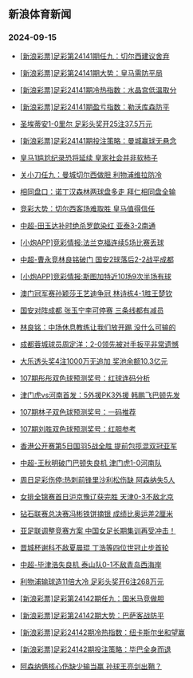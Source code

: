 ## 新浪体育新闻 
### 2024-09-15

+ [[新浪彩票]足彩第24141期任九：切尔西建议舍弃](https://sports.sina.com.cn/l/2024-09-14/doc-incpanuw1843160.shtml)

+ [[新浪彩票]足彩第24141期大势：皇马需防平局](https://sports.sina.com.cn/l/2024-09-14/doc-incpanuw1842403.shtml)

+ [[新浪彩票]足彩24141期冷热指数：水晶宫低温取分](https://sports.sina.com.cn/l/2024-09-14/doc-incpanuw1844103.shtml)

+ [[新浪彩票]足彩24141期盈亏指数：勒沃库森防平](https://sports.sina.com.cn/l/2024-09-14/doc-incpanuu5068078.shtml)

+ [圣埃蒂安1-0里尔 足彩头奖开25注37.5万元](https://sports.sina.com.cn/l/2024-09-14/doc-incpanuu5062489.shtml)

+ [[新浪彩票]足彩24141期投注策略：曼城赢球无悬念](https://sports.sina.com.cn/l/2024-09-14/doc-incpanuw1845593.shtml)

+ [皇马1尴尬纪录恐将延续 皇家社会并非软柿子](https://sports.sina.com.cn/l/2024-09-14/doc-incpahnw5186535.shtml)

+ [关小刀任九：曼城切尔西做胆 利物浦维拉防冷](https://sports.sina.com.cn/l/2024-09-14/doc-incpciyq5178066.shtml)

+ [相同盘口：诺丁汉森林两球盘多走 拜仁相同盘全输](https://sports.sina.com.cn/l/2024-09-14/doc-incpatau1776770.shtml)

+ [竞彩大势：切尔西客场难取胜 皇马值得信任](https://sports.sina.com.cn/l/2024-09-14/doc-incpanuy5313505.shtml)

+ [中超-田玉达补时绝杀罗歆染红 亚泰3-2南通](https://sports.sina.com.cn/china/j/2024-09-14/doc-incpcuqe4642240.shtml)

+ [[小炮APP]竞彩情报:法兰克福连续5场比赛丢球](https://sports.sina.com.cn/l/2024-09-14/doc-incpatau8548209.shtml)

+ [中超-曹永竞林良铭破门 国安2球落后2-2战平成都](https://sports.sina.com.cn/china/j/2024-09-14/doc-incpcuqh8294087.shtml)

+ [[小炮APP]竞彩情报:斯图加特近10场9次半场有球](https://sports.sina.com.cn/l/2024-09-14/doc-incpatau1788278.shtml)

+ [澳门冠军赛孙颖莎王艺迪争冠 林诗栋4-1胜王楚钦](https://sports.sina.com.cn/others/pingpang/2024-09-14/doc-incpcywe8195195.shtml)

+ [国安对阵成都 张玉宁李可停赛 三条线都有减员](https://sports.sina.com.cn/china/2024-09-14/doc-incpatas5012554.shtml)

+ [林良铭：中场休息教练让我们放开踢 没什么可输的](https://sports.sina.com.cn/china/j/2024-09-14/doc-incpcuqk5049448.shtml)

+ [成都蓉城球员周定洋：2-0领先被对手扳平非常遗憾](https://sports.sina.com.cn/china/j/2024-09-14/doc-incpcuqh8297998.shtml)

+ [大乐透头奖4注1000万无追加 奖池余额10.3亿元](https://sports.sina.com.cn/l/2024-09-14/doc-incpcuqh8312490.shtml)

+ [107期彤彤双色球预测奖号：红球连码分析](https://sports.sina.com.cn/l/2024-09-14/doc-incpccsn4862359.shtml)

+ [津门虎vs河南首发：5外援PK3外援 韩鹏飞巴顿先发](https://sports.sina.com.cn/china/j/2024-09-14/doc-incpcqhh4710367.shtml)

+ [107期林子双色球预测奖号：一码推荐](https://sports.sina.com.cn/l/2024-09-14/doc-incpccsn4860986.shtml)

+ [107期刘胜双色球预测奖号：红胆参考](https://sports.sina.com.cn/l/2024-09-14/doc-incpccsn4861410.shtml)

+ [香港公开赛第5日国羽5战全胜 提前包揽混双冠亚军](https://sports.sina.com.cn/others/badmin/2024-09-14/doc-incpcywa4537790.shtml)

+ [中超-王秋明破门巴顿失良机 津门虎1-0河南队](https://sports.sina.com.cn/china/j/2024-09-14/doc-incpcuqh8296538.shtml)

+ [周日足彩伤停:热刺前锋里沙利松伤缺 阿森纳失5人](https://sports.sina.com.cn/l/2024-09-14/doc-incpcqhk8304982.shtml)

+ [女排全锦赛首日沪京豫辽获完胜 天津0-3不敌北京](https://sports.sina.com.cn/others/volleyball/2024-09-14/doc-incpcywe8198363.shtml)

+ [钻石联赛总决赛冯彬铁饼摘银 成绩比奥运差2厘米](https://sports.sina.com.cn/others/athletics/2024-09-14/doc-incpccsq8469106.shtml)

+ [亚足联调整竞赛方案 中国女足长期集训再受冲击！](https://sports.sina.com.cn/china/2024-09-14/doc-incpatau1782160.shtml)

+ [晋城杯谢科不敌夏晨琨 丁浩等四位世冠止步首轮](https://sports.sina.com.cn/go/2024-09-14/doc-incpcqhh4730878.shtml)

+ [中超-毕津浩失良机 泰山队0-1不敌青岛西海岸](https://sports.sina.com.cn/china/2024-09-14/doc-incpataw5281597.shtml)

+ [利物浦输球造11倍大冷 足彩头奖开6注268万元](https://sports.sina.com.cn/l/2024-09-15/doc-incpevzs4139911.shtml)

+ [[新浪彩票]足彩第24142期任九：国米马竞做胆](https://sports.sina.com.cn/l/2024-09-15/doc-incpevzs4141986.shtml)

+ [[新浪彩票]足彩第24142期大势：巴萨客战防平](https://sports.sina.com.cn/l/2024-09-15/doc-incpevzw4690936.shtml)

+ [[新浪彩票]足彩24142期冷热指数：纽卡斯尔坐和望赢](https://sports.sina.com.cn/l/2024-09-15/doc-incpevzu0919881.shtml)

+ [[新浪彩票]足彩24142期投注策略：毕巴全身而退](https://sports.sina.com.cn/l/2024-09-15/doc-incpevzu0921055.shtml)

+ [阿森纳俩核心伤缺少输当赢 孙球王亮剑出鞘？](https://sports.sina.com.cn/l/2024-09-15/doc-incpertw1043867.shtml)

